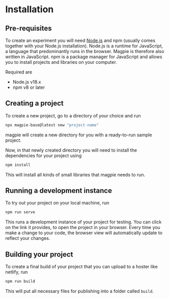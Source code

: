 # Installation

## Pre-requisites
To create an experiment you will need [Node.js](https://nodejs.org) and npm (usually comes together with your Node.js installation).
Node.js is a runtime for JavaScript, a language that predominantly runs in the browser. Magpie is therefore also written in JavaScript. npm is a package manager for JavaScript and allows you to install projects and libraries on your computer.

Required are

* Node.js v18.x
* npm v8 or later

## Creating a project
To create a new project, go to a directory of your choice and run

```bash
npx magpie-base@latest new "project-name"
```

magpie will create a new directory for you with a ready-to-run sample project.

Now, in that newly created directory you will need to install the dependencies for your project using

```bash
npm install
```

This will install all kinds of small libraries that magpie needs to run.

## Running a development instance
To try out your project on your local machine, run

```bash
npm run serve
```

This runs a development instance of your project for testing.
You can click on the link it provides, to open the project in your browser.
Every time you make a change to your code, the browser view will automatically update to reflect your changes.


## Building your project
To create a final build of your project that you can upload to a hoster like netlify, run

```bash
npm run build
```

This will put all necessary files for publishing into a folder called `build`.
